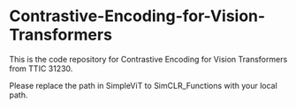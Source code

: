 # Contrastive-Encoding-for-Vision-Transformers
This is the code repository for Contrastive Encoding for Vision Transformers from TTIC 31230. 

Please replace the path in SimpleViT to SimCLR_Functions with your local path. 